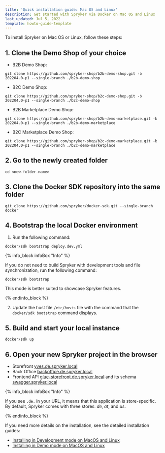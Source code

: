 ```yaml
---
title: 'Quick installation guide: Mac OS and Linux'
description: Get started with Spryker via Docker on Mac OS and Linux
last_updated: Jul 5, 2022
template: howto-guide-template
---
```

To install Spryker on Mac OS or Linux, follow these steps:

## 1. Clone the Demo Shop of your choice

- B2B Demo Shop:

```shell
git clone https://github.com/spryker-shop/b2b-demo-shop.git -b 202204.0-p1 --single-branch ./b2b-demo-shop
```

- B2C Demo Shop:

```shell
git clone https://github.com/spryker-shop/b2c-demo-shop.git -b 202204.0-p1 --single-branch ./b2c-demo-shop
```

- B2B Marketplace Demo Shop:

```shell
git clone https://github.com/spryker-shop/b2b-demo-marketplace.git -b 202204.0-p1 --single-branch ./b2b-demo-marketplace
```

- B2C Marketplace Demo Shop:

```shell
git clone https://github.com/spryker-shop/b2c-demo-marketplace.git -b 202204.0-p1 --single-branch ./b2c-demo-marketplace
```

## 2. Go to the newly created folder

```shell
cd <new-folder-name>
```

## 3. Clone the Docker SDK repository into the same folder

```shell
git clone https://github.com/spryker/docker-sdk.git --single-branch docker
```

## 4. Bootstrap the local Docker environment

1. Run the following command:

```shell
docker/sdk bootstrap deploy.dev.yml
```

{% info_block infoBox "Info" %}

If you do not need to build Spryker with development tools and file synchronization, run the following command:

```shell
docker/sdk bootstrap
```
This mode is better suited to showcase Spryker features.

{% endinfo_block %}

2. Update the host file `/etc/hosts` file with the command that the `docker/sdk bootstrap` command displays.

## 5. Build and start your local instance

```shell
docker/sdk up
```

## 6. Open your new Spryker project in the browser

* Storefront [yves.de.spryker.local](yves.de.spryker.local)
* Back Office [backoffice.de.spryker.local](backoffice.de.spryker.local)
* Frontend API [glue-storefront.de.spryker.local](glue-storefront.de.spryker.local) and its schema [swagger.spryker.local](swagger.spryker.local)

{% info_block infoBox "Info" %}

If you see `.de.` in your URL, it means that this application is store-specific. By default, Spryker comes with three stores: *de*, *at*, and *us*.

{% endinfo_block %}

If you need more details on the installation, see the detailed installation guides:
- [Installing in Development mode on MacOS and Linux](/docs/scos/dev/setup/installing-spryker-with-docker/installation-guides/installing-in-development-mode-on-macos-and-linux.html)
- [Installing in Demo mode on MacOS and Linux](/docs/scos/dev/setup/installing-spryker-with-docker/installation-guides/installing-in-demo-mode-on-macos-and-linux.html)